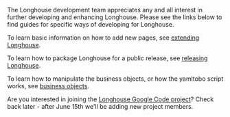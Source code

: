 The Longhouse development team appreciates any and all interest in further developing and enhancing Longhouse. Please see the links below to find guides for specific ways of developing for Longhouse.

To learn basic information on how to add new pages, see [extending Longhouse](ExtendingLonghouse.md).

To learn how to package Longhouse for a public release, see [releasing Longhouse](Releasing.md).

To learn how to manipulate the business objects, or how the yamltobo script works, see [business objects](NewBusinessObject.md).

Are you interested in joining the [Longhouse Google Code project](http://longhouse.googlecode.com)? Check back later - after June 15th we'll be adding new project members.